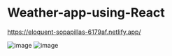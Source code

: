 # Weather-app-using-React
https://eloquent-sopapillas-6179af.netlify.app/

![image](https://github.com/saiprasaad/Weather-app-using-React/assets/53054039/274c5e33-936c-4f72-9a4a-8dbf7613e5b2)
![image](https://github.com/saiprasaad/Weather-app-using-React/assets/53054039/082842a1-1b50-4b09-9450-21e520db113e)
